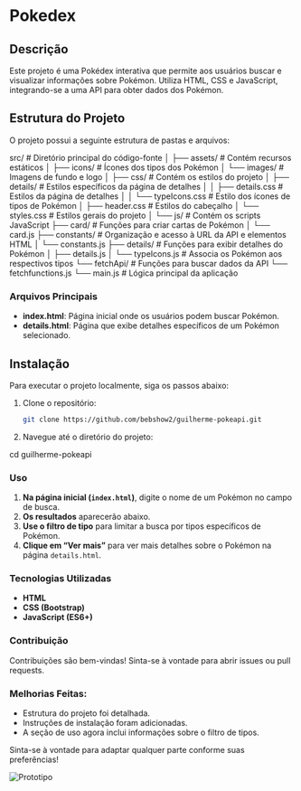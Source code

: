 # Pokedex

## Descrição
Este projeto é uma Pokédex interativa que permite aos usuários buscar e visualizar informações sobre Pokémon. Utiliza HTML, CSS e JavaScript, integrando-se a uma API para obter dados dos Pokémon.

## Estrutura do Projeto
O projeto possui a seguinte estrutura de pastas e arquivos:



src/                  # Diretório principal do código-fonte
│
├── assets/           # Contém recursos estáticos
│   ├── icons/        # Ícones dos tipos dos Pokémon
│   └── images/       # Imagens de fundo e logo
│
├── css/              # Contém os estilos do projeto
│   ├── details/      # Estilos específicos da página de detalhes
│   │   ├── details.css        # Estilos da página de detalhes
│   │   └── typeIcons.css      # Estilo dos ícones de tipos de Pokémon
│   ├── header.css    # Estilos do cabeçalho
│   └── styles.css    # Estilos gerais do projeto
│
└── js/               # Contém os scripts JavaScript
    ├── card/         # Funções para criar cartas de Pokémon
    │   └── card.js
    ├── constants/    # Organização e acesso à URL da API e elementos HTML
    │   └── constants.js
    ├── details/      # Funções para exibir detalhes do Pokémon
    │   ├── details.js
    │   └── typeIcons.js    # Associa os Pokémon aos respectivos tipos
    └── fetchApi/     # Funções para buscar dados da API
        └── fetchfunctions.js
    └── main.js       # Lógica principal da aplicação


### Arquivos Principais
- **index.html**: Página inicial onde os usuários podem buscar Pokémon.
- **details.html**: Página que exibe detalhes específicos de um Pokémon selecionado.

## Instalação
Para executar o projeto localmente, siga os passos abaixo:

1. Clone o repositório:
   ```bash
   git clone https://github.com/bebshow2/guilherme-pokeapi.git

2. Navegue até o diretório do projeto:

cd guilherme-pokeapi

### Uso

1. **Na página inicial (`index.html`)**, digite o nome de um Pokémon no campo de busca.
2. **Os resultados** aparecerão abaixo.
3. **Use o filtro de tipo** para limitar a busca por tipos específicos de Pokémon.
4. **Clique em “Ver mais”** para ver mais detalhes sobre o Pokémon na página `details.html`.

### Tecnologias Utilizadas

- **HTML**
- **CSS (Bootstrap)**
- **JavaScript (ES6+)**

### Contribuição

Contribuições são bem-vindas! Sinta-se à vontade para abrir issues ou pull requests.


### Melhorias Feitas:
- Estrutura do projeto foi detalhada.
- Instruções de instalação foram adicionadas.
- A seção de uso agora inclui informações sobre o filtro de tipos.

Sinta-se à vontade para adaptar qualquer parte conforme suas preferências!

![Prototipo](src/assets/images/prototipo.png)
